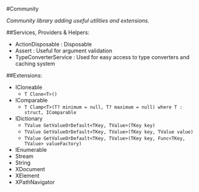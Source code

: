 #Community

*Community library adding useful utilities and extensions.*

##Services, Providers & Helpers:
 - ActionDisposable     : Disposable 
 - Assert			          : Useful for argument validation
 - TypeConverterService	: Used for easy access to type converters and caching system

##Extensions:
  - ICloneable
    - `T Clone<T>()`
  - IComparable
    - `T Clamp<T>(T? minimum = null, T? maximum = null) where T : struct, IComparable`
  - IDictionary
    - `TValue GetValueOrDefault<TKey, TValue>(TKey key)`
    - `TValue GetValueOrDefault<TKey, TValue>(TKey key, TValue value)`
    - `TValue GetValueOrDefault<TKey, TValue>(TKey key, Func<TKey, TValue> valueFactory)`
  - IEnumerable
  - Stream
  - String
  - XDocument
  - XElement
  - XPathNavigator